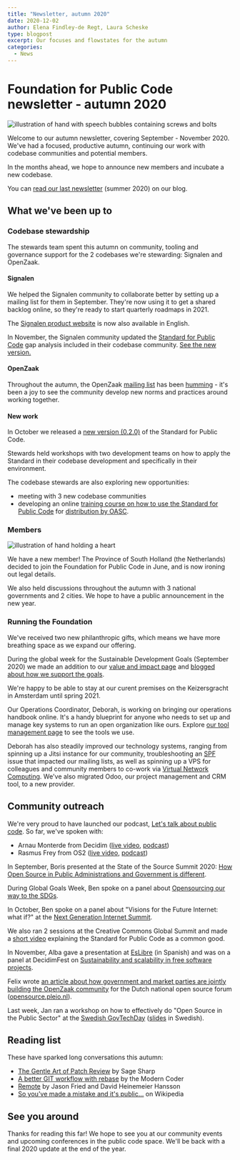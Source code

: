 ```yaml
---
title: "Newsletter, autumn 2020"
date: 2020-12-02
author: Elena Findley-de Regt, Laura Scheske
type: blogpost
excerpt: Our focuses and flowstates for the autumn
categories:
  - News
---
```



# Foundation for Public Code newsletter - autumn 2020

![illustration of hand with speech bubbles containing screws and bolts]({{site.url}}/assets/service-3.png)

Welcome to our autumn newsletter, covering September - November 2020. We've had a focused, productive autumn, continuing our work with codebase communities and potential members.

In the months ahead, we hope to announce new members and incubate a new codebase.

You can [read our last newsletter](https://blog.publiccode.net/news/2020/12/02/2020-12-02-summer-2020-newsletter.html) (summer 2020) on our blog.

## What we've been up to

### Codebase stewardship

The stewards team spent this autumn on community, tooling and governance support for the 2 codebases we're stewarding: Signalen and OpenZaak.

#### Signalen

We helped the Signalen community to collaborate better by setting up a mailing list for them in September. They're now using it to get a shared backlog online, so they're ready to start quarterly roadmaps in 2021.

The [Signalen product website](https://signalen.org/en/) is now also available in English.

In November, the Signalen community updated the [Standard for Public Code](https://standard.publiccode.net/) gap analysis included in their codebase community. [See the new version.](https://github.com/Amsterdam/signals/blob/master/docs/topics/signalen-and-standard-for-public-code.md)

#### OpenZaak

Throughout the autumn, the OpenZaak [mailing list](https://lists.publiccode.net/mailman/postorius/lists/openzaak-discuss.lists.publiccode.net/) has been [humming](https://lists.publiccode.net/hyperkitty/hyperkitty/list/openzaak-discuss@lists.publiccode.net/) - it's been a joy to see the community develop new norms and practices around working together.

#### New work

In October we released a [new version (0.2.0)](https://github.com/publiccodenet/standard/releases/tag/0.2.0) of the Standard for Public Code.

Stewards held workshops with two development teams on how to apply the Standard in their codebase development and specifically in their environment.

The codebase stewards are also exploring new opportunities:

- meeting with 3 new codebase communities
- developing an online [training course on how to use the Standard for Public Code](https://github.com/publiccodenet/about/issues/792) for [distribution by OASC](https://oasc.learnworlds.com/).

### Members

![illustration of hand holding a heart]({{site.url}}/assets/trustworthy.png)

We have a new member! The Province of South Holland (the Netherlands) decided to join the Foundation for Public Code in June, and is now ironing out legal details.

We also held discussions throughout the autumn with 3 national governments and 2 cities. We hope to have a public announcement in the new year.

### Running the Foundation

We've received two new philanthropic gifts, which means we have more breathing space as we expand our offering.

During the global week for the Sustainable Development Goals (September 2020) we made an addition to our [value and impact page](https://about.publiccode.net/activities/value-and-impact/sustainable-development-goals.html) and [blogged about how we support the goals](https://blog.publiccode.net/policy/2020/10/02/we-support-the-sustainable-development-goals.html).

We're happy to be able to stay at our curent premises on the Keizersgracht in Amsterdam until spring 2021.

Our Operations Coordinator, Deborah, is working on bringing our operations handbook online. It's a handy blueprint for anyone who needs to set up and manage key systems to run an open organization like ours. Explore  [our tool management page](https://about.publiccode.net/activities/tool-management/) to see the tools we use.

Deborah has also steadily improved our technology systems, ranging from spinning up a Jitsi instance for our community, troubleshooting an [SPF](https://en.wikipedia.org/wiki/Sender_Policy_Framework) issue that impacted our mailing lists, as well as spinning up a VPS for colleagues and community members to co-work via [Virtual Network Computing](https://en.wikipedia.org/wiki/Virtual_Network_Computing). We've also migrated Odoo, our project management and CRM tool, to a new provider.

## Community outreach

We're very proud to have launched our podcast, [Let's talk about public code](https://podcast.publiccode.net/). So far, we've spoken with:

- Arnau Monterde from Decidim ([live video](https://www.youtube.com/watch?v=MFAb8QaDXFY), [podcast](https://podcast.publiccode.net/e/lets-talk-about-public-code-1-arnau-monterde-decidim/))
- Rasmus Frey from OS2 ([live video](https://www.youtube.com/watch?v=fAkT9h4owhs), [podcast](https://podcast.publiccode.net/e/lets-talk-about-public-code-2-rasmus-frey-os2/))

In September, Boris presented at the State of the Source Summit 2020: [How Open Source in Public Administrations and Government is different](https://www.youtube.com/watch?v=R7B2809l6EU).

During Global Goals Week, Ben spoke on a panel about [Opensourcing our way to the SDGs](https://www.youtube.com/watch?v=FkeQzL5q5t4&list=PL_5ziu2gADmDcp_ER8x2rcT1HOBaIe5cl&index=4).

In October, Ben spoke on a panel about "Visions for the Future Internet: what if?" at the [Next Generation Internet Summit](https://www.youtube.com/watch?v=f0avTD7WR1U).

We also ran 2 sessions at the Creative Commons Global Summit and made a [short video](https://www.youtube.com/watch?v=QWt6vB-cipE) explaining the Standard for Public Code as a common good.

In November, Alba gave a presentation at [EsLibre](https://www.youtube.com/watch?v=iBi551I2E2c) (in Spanish) and was on a panel at DecidimFest on [Sustainability and scalability in free software projects](https://www.youtube.com/watch?v=v4rXEjJlm8Q&feature=youtu.be).

Felix wrote [an article about how government and market parties are jointly building the OpenZaak community](https://opensource.pleio.nl/groups/view/57979222/open-source/blog/view/57979368/gemeenten-en-de-markt-bouwen-samen-de-openzaak-community) for the Dutch national open source forum ([opensource.pleio.nl](https://opensource.pleio.nl/)).

Last week, Jan ran a workshop on how to effectively do "Open Source in the Public Sector" at the [Swedish GovTechDay](https://www.govtechday.se/program-2020#block-yui_3_17_2_1_1603099025104_121820) ([slides](https://hackmd.io/@Ainali/H1EQUI99D#/) in Swedish).

## Reading list

These have sparked long conversations this autumn:

- [The Gentle Art of Patch Review](https://sage.thesharps.us/2014/09/01/the-gentle-art-of-patch-review/) by Sage Sharp
- [A better GIT workflow with rebase](https://www.themoderncoder.com/a-better-git-workflow-with-rebase/) by the Modern Coder
- [Remote](https://basecamp.com/books/remote) by Jason Fried and David Heinemeier Hansson
- [So you've made a mistake and it's public...](https://meta.wikimedia.org/wiki/Special:MyLanguage/So_you%27ve_made_a_mistake_and_it%27s_public...) on Wikipedia

## See you around

Thanks for reading this far! We hope to see you at our community events and upcoming conferences in the public code space. We'll be back with a final 2020 update at the end of the year.

